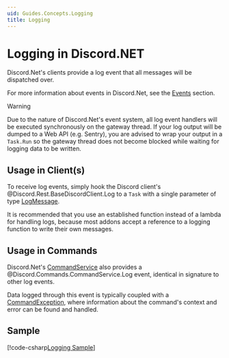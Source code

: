 ```yaml
---
uid: Guides.Concepts.Logging
title: Logging
---
```


# Logging in Discord.NET

Discord.Net's clients provide a log event that all messages will be
dispatched over.

For more information about events in Discord.Net, see the [Events]
section.

[Events]: xref:Guides.Concepts.Events

> [!WARNING]
> Due to the nature of Discord.Net's event system, all log event
> handlers will be executed synchronously on the gateway thread. If your
> log output will be dumped to a Web API (e.g. Sentry), you are advised
> to wrap your output in a `Task.Run` so the gateway thread does not
> become blocked while waiting for logging data to be written.

## Usage in Client(s)

To receive log events, simply hook the Discord client's @Discord.Rest.BaseDiscordClient.Log
to a `Task` with a single parameter of type [LogMessage].

It is recommended that you use an established function instead of a
lambda for handling logs, because most addons accept a reference
to a logging function to write their own messages.

[LogMessage]: xref:Discord.LogMessage

## Usage in Commands

Discord.Net's [CommandService] also provides a @Discord.Commands.CommandService.Log
event, identical in signature to other log events.

Data logged through this event is typically coupled with a
[CommandException], where information about the command's context
and error can be found and handled.

[CommandService]: xref:Discord.Commands.CommandService
[CommandException]: xref:Discord.Commands.CommandException

## Sample

[!code-csharp[Logging Sample](samples/logging.cs)]
